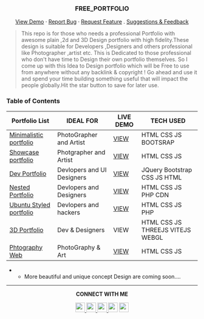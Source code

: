 <h3 align="center">FREE_PORTFOLIO</h3>

  <p align="center">
    <a href="https://ziacodes.github.io/Free_portfolio/" target="_blank" >View Demo</a>
    ·
    <a href="#">Report Bug</a>
    ·
    <a href="#">Request Feature</a>
    .
   <a href ="#">Suggestions & Feedback</a>
  </p>

> This repo is for those who needs a professional Portfolio with awesome plain ,2d and 3D Design portfolio with high fidelity.These design is suitable for Developers ,Designers and others professional like Photographer ,artist etc. This is Dedicated to those professional who don't have time to Design their own portfolio themselves. So I come up with this Idea to Design portfolio which will be Free to use from anywhere without any backlink & copyright ! Go ahead and use it and spend your time building something useful that will impact the people globally.Hit the star button to save for later use.


### Table of Contents


|  **Portfolio List**  |  **IDEAL FOR**  | **LIVE DEMO** | **TECH USED** |
|---|---|---|---|
| [Minimalistic portfolio](https://github.com/ZiaCodes/minimal-web) | PhotoGrapher and Artist | [VIEW](https://zia15585.netlify.app/)| HTML CSS JS BOOTSRAP |
| [Showcase portfolio](https://github.com/ZiaCodes/ZiAhmed) | Photgrapher and Artist | [VIEW](https://imgshowroom.netlify.app/) | HTML CSS JS |
| [Dev Portfolio](https://github.com/ZiaCodes/My-portfolio) | Devlopers and UI Designers | [VIEW](https://designfor.netlify.app/) |JQuery Bootstrap CSS JS HTML |
| [Nested Portfolio](https://github.com/ZiaCodes/Portfolio-Web-Design) | Devlopers and Designers |[VIEW](https://syed.codes) | HTML CSS JS PHP CDN |
| [Ubuntu Styled portfolio](https://github.com/ZiaCodes/PortfolioDesignbasedon_ubuntuOs_STyle) | Devlopers and hackers | [VIEW](https://ziacodes-terminal.netlify.app/) | HTML CSS JS PHP | 
| [3D Portfolio](https://github.com/ZiaCodes/vite-threejs) | Dev & Designers | VIEW | HTML CSS JS THREEJS VITEJS WEBGL|
| [Phtography Web](https://github.com/ZiaCodes/Clint-work) | PhotoGraphy & Art | [VIEW](https://chandrima.netlify.app/) | HTML CSS JS|


* * More beautiful and unique concept Design are coming soon....


---


<p align="center"> <strong>CONNECT WITH ME</strong> </p>

<p align="center">
   
   <a href="https://www.linkedin.com/mwlite/in/syed-ziauddin-183678164">
    <img src="https://camo.githubusercontent.com/c8a9c5b414cd812ad6a97a46c29af67239ddaeae08c41724ff7d945fb4c047e5/68747470733a2f2f6564656e742e6769746875622e696f2f537570657254696e7949636f6e732f696d616765732f7376672f6c696e6b6564696e2e737667" height='25px' width='25px'>
  </a> 
  
  
   <a href="mailto:sz2386@cse.jgec.ac.in">
    <img src="https://camo.githubusercontent.com/21863a9a063d33b20608be917f5601f309abec90ae5cf5dedea38bb6b55d11ab/68747470733a2f2f6564656e742e6769746875622e696f2f537570657254696e7949636f6e732f696d616765732f7376672f6d61696c2e737667" height='25px' width='25px'>
  </a> 
  
  
  <a href="https://www.facebook.com/syed.ziauddin.549221/">
    <img src="https://camo.githubusercontent.com/8f245234577766478eaf3ee72b0615e99bb9ef3eaa56e1c37f75692811181d5c/68747470733a2f2f6564656e742e6769746875622e696f2f537570657254696e7949636f6e732f696d616765732f7376672f66616365626f6f6b2e737667" height='25px' width='25px'>
  </a>   <a href="instagram.com/ziaxdev/"><img src="https://camo.githubusercontent.com/c9dacf0f25a1489fdbc6c0d2b41cda58b77fa210a13a886d6f99e027adfbd358/68747470733a2f2f6564656e742e6769746875622e696f2f537570657254696e7949636f6e732f696d616765732f7376672f696e7374616772616d2e737667" height='25px' width='25px'></a>    <a href="https://twitter.com/ziaxdev"><img src="https://camo.githubusercontent.com/35b0b8bfbd8840f35607fb56ad0a139047fd5d6e09ceb060c5c6f0a5abd1044c/68747470733a2f2f6564656e742e6769746875622e696f2f537570657254696e7949636f6e732f696d616765732f7376672f747769747465722e737667" height='25px' width='25px'></a>
  </p>
